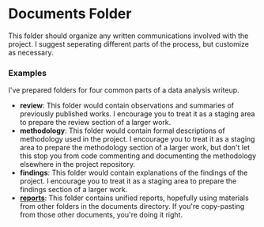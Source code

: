 # Documents Folder

This folder should organize any written communications involved with the project. I suggest seperating different parts of the process, but customize as necessary.

### Examples

I've prepared folders for four common parts of a data analysis writeup.

* **review**: This folder would contain observations and summaries of previously published works. I encourage you to treat it as a staging area to prepare the review section of a larger work.
* **methodology**: This folder would contain formal descriptions of methodology used in the project. I encourage you to treat it as a staging area to prepare the methodology section of a larger work, but don't let this stop you from code commenting and documenting the methodology elsewhere in the project repository.
* **findings**: This folder would contain explanations of the findings of the project. I encourage you to treat it as a staging area to prepare the findings section of a larger work.
* [**reports**](reports/README.md): This folder contains unified reports, hopefully using materials from other folders in the documents directory. If you're copy-pasting from those other documents, you're doing it right.